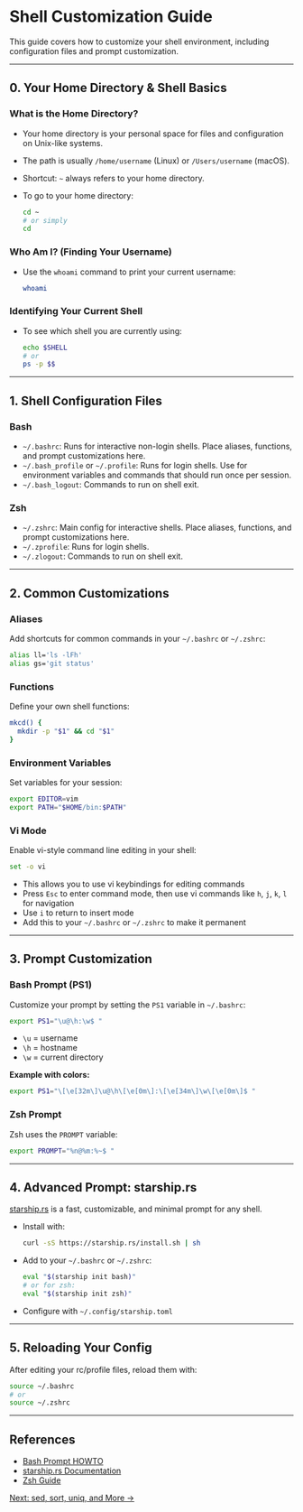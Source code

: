 # Shell Customization Guide

This guide covers how to customize your shell environment, including configuration files and prompt customization.


---

## 0. Your Home Directory & Shell Basics

### What is the Home Directory?

- Your home directory is your personal space for files and configuration on Unix-like systems.
- The path is usually `/home/username` (Linux) or `/Users/username` (macOS).
- Shortcut: `~` always refers to your home directory.
- To go to your home directory:

  ```sh
  cd ~
  # or simply
  cd
  ```

### Who Am I? (Finding Your Username)

- Use the `whoami` command to print your current username:

  ```sh
  whoami
  ```

### Identifying Your Current Shell

- To see which shell you are currently using:

  ```sh
  echo $SHELL
  # or
  ps -p $$
  ```

---

## 1. Shell Configuration Files

### Bash

- `~/.bashrc`: Runs for interactive non-login shells. Place aliases, functions, and prompt customizations here.
- `~/.bash_profile` or `~/.profile`: Runs for login shells. Use for environment variables and commands that should run once per session.
- `~/.bash_logout`: Commands to run on shell exit.

### Zsh

- `~/.zshrc`: Main config for interactive shells. Place aliases, functions, and prompt customizations here.
- `~/.zprofile`: Runs for login shells.
- `~/.zlogout`: Commands to run on shell exit.

---

## 2. Common Customizations

### Aliases

Add shortcuts for common commands in your `~/.bashrc` or `~/.zshrc`:

```sh
alias ll='ls -lFh'
alias gs='git status'
```

### Functions

Define your own shell functions:

```sh
mkcd() {
  mkdir -p "$1" && cd "$1"
}
```

### Environment Variables

Set variables for your session:

```sh
export EDITOR=vim
export PATH="$HOME/bin:$PATH"
```

### Vi Mode

Enable vi-style command line editing in your shell:

```sh
set -o vi
```

- This allows you to use vi keybindings for editing commands
- Press `Esc` to enter command mode, then use vi commands like `h`, `j`, `k`, `l` for navigation
- Use `i` to return to insert mode
- Add this to your `~/.bashrc` or `~/.zshrc` to make it permanent

---

## 3. Prompt Customization

### Bash Prompt (PS1)

Customize your prompt by setting the `PS1` variable in `~/.bashrc`:

```sh
export PS1="\u@\h:\w$ "
```

- `\u` = username
- `\h` = hostname
- `\w` = current directory

**Example with colors:**

```sh
export PS1="\[\e[32m\]\u@\h\[\e[0m\]:\[\e[34m\]\w\[\e[0m\]$ "
```

### Zsh Prompt

Zsh uses the `PROMPT` variable:

```sh
export PROMPT="%n@%m:%~$ "
```

---

## 4. Advanced Prompt: starship.rs

[starship.rs](https://starship.rs/) is a fast, customizable, and minimal prompt for any shell.

- Install with:

  ```sh
  curl -sS https://starship.rs/install.sh | sh
  ```

- Add to your `~/.bashrc` or `~/.zshrc`:

  ```sh
  eval "$(starship init bash)"
  # or for zsh:
  eval "$(starship init zsh)"
  ```

- Configure with `~/.config/starship.toml`

---

## 5. Reloading Your Config

After editing your rc/profile files, reload them with:

```sh
source ~/.bashrc
# or
source ~/.zshrc
```

---

## References

- [Bash Prompt HOWTO](https://tldp.org/HOWTO/Bash-Prompt-HOWTO/)
- [starship.rs Documentation](https://starship.rs/)
- [Zsh Guide](https://zsh.sourceforge.io/Guide/zshguide.html)

[Next: sed, sort, uniq, and More →](tools_sed.md)